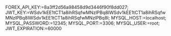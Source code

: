 FOREX_API_KEY:=8a3ff2d56a98458d9d3446f90f8dd027;
JWT_KEY:=WSdv1kEE1tCT1a8ihRSqfwMNzlPBq8IWSdv1kEE1tCT1a8ihRSqfwMNzlPBq8IWSdv1kEE1tCT1a8ihRSqfwMNzlPBq8I;
MYSQL_HOST:=localhost;
MYSQL_PASSWORD:=12345;
MYSQL_PORT:=3306;
MYSQL_USER:=root;
JWT_EXPIRATION:=60000
